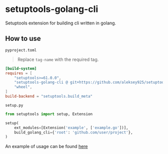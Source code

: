 setuptools-golang-cli
=====================

Setuptools extension for building cli written in golang.

## How to use

`pyproject.toml`

> Replace `tag-name` with the required tag.

```toml
[build-system]
requires = [
    "setuptools>=61.0.0",
    "setuptools-golang-cli @ git+https://github.com/aleksey925/setuptools-golang-cli.git@tag-name",
    "wheel",
]
build-backend = "setuptools.build_meta"
```

`setup.py`

```python
from setuptools import setup, Extension

setup(
    ext_modules=[Extension('example', ['example.go'])],
    build_golang_cli={'root': 'github.com/user/project'},
)
```

An example of usage can be found [here](https://github.com/aleksey925/py-gopac/)